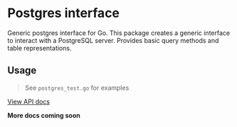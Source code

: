 # Postgres interface

Generic postgres interface for Go. This package creates a generic interface to interact
with a PostgreSQL server. Provides basic query methods and table representations.


## Usage

> See `postgres_test.go` for examples

[View API docs](https://pkg.go.dev/github.com/joshburnsxyz/postgres)

__More docs coming soon__
